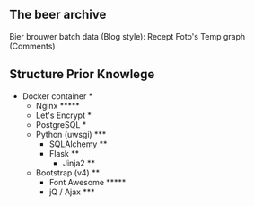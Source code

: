 The beer archive
----------------

Bier brouwer batch data (Blog style):
	Recept
	Foto's
	Temp graph
	(Comments)





Structure					Prior Knowlege
-------------------------------------------
- Docker container			*
	- Nginx					*****
	- Let's Encrypt			*
	- PostgreSQL			*
	- Python (uwsgi)		***
		- SQLAlchemy		**
		- Flask				**
			- Jinja2		**
	- Bootstrap	(v4)		**
		- Font Awesome		*****
		- jQ / Ajax			***



